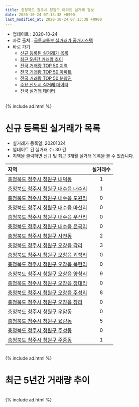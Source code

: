 ```yaml
---
title: 충청북도 청주시 청원구 아파트 실거래 정보
date: 2020-10-24 07:13:38 +0900
last_modified_at: 2020-10-24 07:13:38 +0900
---
```


* 업데이트 : 2020-10-24
* 자료 출처 : [국토교통부 실거래가 공개시스템](http://rt.molit.go.kr)
* 바로 가기
    * [신규 등록된 실거래가 목록](#신규-등록된-실거래가-목록)
    * [최근 5년간 거래량 추이](#최근-5년간-거래량-추이)
    * [전국 거래량 TOP 50 지역](https://inasie.github.io/apt-trade-info/최근-3개월-전국에서-가장-거래가-많이-발생한-지역)
    * [전국 거래량 TOP 50 아파트](https://inasie.github.io/apt-trade-info/최근-3개월-전국에서-가장-거래가-많이-발생한-아파트)
    * [전국 거래량 TOP 50 분양권](https://inasie.github.io/apt-trade-info/최근-3개월-전국에서-가장-거래가-많이-발생한-분양권)
    * [주요 신도시 실거래 데이터](https://inasie.github.io/apt-trade-info/주요-신도시)
    * [전국 실거래 데이터](https://inasie.github.io/apt-trade-info/전국)

<br>
{% include ad.html %}
<br>

# 신규 등록된 실거래가 목록
* 실거래가 등록일: 20201024
* 업데이트 된 실거래 수: 30 건
* 지역을 클릭하면 신규 및 최근 3개월 실거래 목록을 볼 수 있습니다.


|지역|실거래수|
|:---|:---:|
|[충청북도 청주시 청원구 내덕동](https://inasie.github.io/apt-trade-info/충청북도-청주시-청원구-내덕동)|1|
|[충청북도 청주시 청원구 내수읍 내수리](https://inasie.github.io/apt-trade-info/충청북도-청주시-청원구-내수읍-내수리)|1|
|[충청북도 청주시 청원구 내수읍 도원리](https://inasie.github.io/apt-trade-info/충청북도-청주시-청원구-내수읍-도원리)|0|
|[충청북도 청주시 청원구 내수읍 마산리](https://inasie.github.io/apt-trade-info/충청북도-청주시-청원구-내수읍-마산리)|0|
|[충청북도 청주시 청원구 내수읍 우산리](https://inasie.github.io/apt-trade-info/충청북도-청주시-청원구-내수읍-우산리)|0|
|[충청북도 청주시 청원구 내수읍 은곡리](https://inasie.github.io/apt-trade-info/충청북도-청주시-청원구-내수읍-은곡리)|0|
|[충청북도 청주시 청원구 사천동](https://inasie.github.io/apt-trade-info/충청북도-청주시-청원구-사천동)|2|
|[충청북도 청주시 청원구 오창읍 각리](https://inasie.github.io/apt-trade-info/충청북도-청주시-청원구-오창읍-각리)|3|
|[충청북도 청주시 청원구 오창읍 괴정리](https://inasie.github.io/apt-trade-info/충청북도-청주시-청원구-오창읍-괴정리)|0|
|[충청북도 청주시 청원구 오창읍 복현리](https://inasie.github.io/apt-trade-info/충청북도-청주시-청원구-오창읍-복현리)|0|
|[충청북도 청주시 청원구 오창읍 양청리](https://inasie.github.io/apt-trade-info/충청북도-청주시-청원구-오창읍-양청리)|9|
|[충청북도 청주시 청원구 오창읍 장대리](https://inasie.github.io/apt-trade-info/충청북도-청주시-청원구-오창읍-장대리)|0|
|[충청북도 청주시 청원구 오창읍 주성리](https://inasie.github.io/apt-trade-info/충청북도-청주시-청원구-오창읍-주성리)|8|
|[충청북도 청주시 청원구 오창읍 창리](https://inasie.github.io/apt-trade-info/충청북도-청주시-청원구-오창읍-창리)|0|
|[충청북도 청주시 청원구 우암동](https://inasie.github.io/apt-trade-info/충청북도-청주시-청원구-우암동)|0|
|[충청북도 청주시 청원구 율량동](https://inasie.github.io/apt-trade-info/충청북도-청주시-청원구-율량동)|5|
|[충청북도 청주시 청원구 주성동](https://inasie.github.io/apt-trade-info/충청북도-청주시-청원구-주성동)|0|
|[충청북도 청주시 청원구 주중동](https://inasie.github.io/apt-trade-info/충청북도-청주시-청원구-주중동)|1|


<br>
{% include ad.html %}
<br>

# 최근 5년간 거래량 추이


<div style="width:100%;">
    <canvas id="deal_progress" height="200"></canvas>
</div>

<script>
new Chart(document.getElementById("deal_progress"), {
    type: 'line',
    data: {
        labels: ['201510','201511','201512','201601','201602','201603','201604','201605','201606','201607','201608','201609','201610','201611','201612','201701','201702','201703','201704','201705','201706','201707','201708','201709','201710','201711','201712','201801','201802','201803','201804','201805','201806','201807','201808','201809','201810','201811','201812','201901','201902','201903','201904','201905','201906','201907','201908','201909','201910','201911','201912','202001','202002','202003','202004','202005','202006','202007','202008','202009','202010'],
        datasets: [{
            label: '매매',
            pointRadius: 1,
            data: [172, 125, 119, 124, 151, 207, 146, 142, 166, 172, 171, 152, 232, 169, 185, 140, 168, 241, 156, 199, 208, 165, 182, 164, 151, 182, 155, 232, 202, 418, 194, 159, 230, 217, 186, 246, 417, 221, 170, 171, 172, 157, 170, 150, 144, 165, 160, 244, 252, 295, 333, 324, 321, 325, 387, 801, 520, 170, 166, 189, 89],
            borderColor: "rgba(255, 201, 14, 1)",
            backgroundColor: "rgba(255, 201, 14, 0.5)",
            fill: false,
            lineTension: 0
        },{
            label: '전월세',
            pointRadius: 1,
            data: [202, 218, 242, 241, 230, 297, 257, 226, 225, 209, 219, 234, 319, 242, 299, 223, 257, 301, 249, 210, 205, 218, 225, 245, 260, 248, 278, 286, 262, 344, 289, 235, 236, 269, 316, 323, 374, 378, 322, 331, 315, 375, 310, 274, 222, 248, 275, 295, 325, 318, 423, 311, 422, 350, 351, 354, 356, 370, 369, 333, 177],
            borderColor: "rgba(0, 141, 185, 1)",
            backgroundColor: "rgba(0, 141, 185, 0.5)",
            fill: false,
            lineTension: 0
        }
        ]
    },
    options: {
        responsive: true,
        title: {
            display: false
        },
        tooltips: {
            mode: 'index',
            intersect: false
        },
        hover: {
            mode: 'nearest',
            intersect: true
        },
        scales: {
            xAxes: [{
                display: true,
                scaleLabel: {
                    display: true,
                    labelString: '년/월'
                }
            }],
            yAxes: [{
                display: true,
                ticks: {
                    suggestedMin: 0,
                },
                scaleLabel: {
                    display: true,
                    labelString: '실거래 수'
                }
            }]
        }
    }
});

</script>


<br>
{% include ad.html %}
<br>

